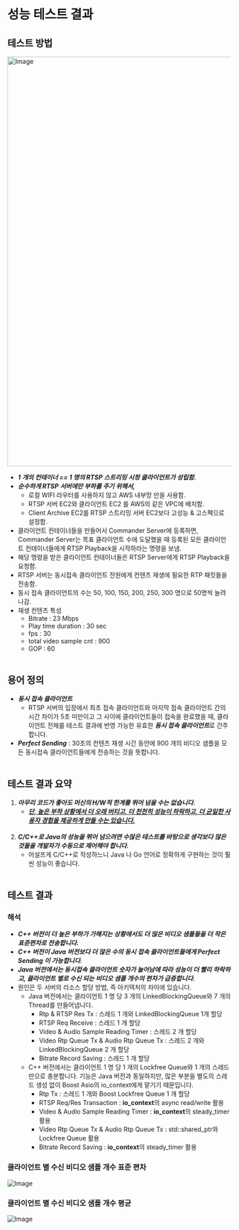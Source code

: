 # 성능 테스트 결과

## 테스트 방법
<img width="923" alt="Image" src="https://github.com/user-attachments/assets/8c309ce0-5de8-4b1a-b95e-adef05f91141" /><br>
- ***1 개의 컨테이너 == 1 명의 RTSP 스트리밍 시청 클라이언트가 성립함.***
- ***순수하게 RTSP 서버에만 부하를 주기 위해서,***
  - 로컬 WIFI 라우터를 사용하지 않고 AWS 내부망 만을 사용함.
  - RTSP 서버 EC2와 클라이언트 EC2 를 AWS의 같은 VPC에 배치함.
  - Client Archive EC2를 RTSP 스트리밍 서버 EC2보다 고성능 & 고스펙으로 설정함.
- 클라이언트 컨테이너들을 만들어서 Commander Server에 등록하면, Commander Server는 목표 클라이언트 수에 도달했을 때 등록된 모든 클라이언트 컨테이너들에게 RTSP Playback을 시작하라는 명령을 보냄.
- 해당 명령을 받은 클라이언트 컨테이너들은 RTSP Server에게 RTSP Playback을 요청함.
- RTSP 서버는 동시접속 클라이언트 전원에게 컨텐츠 재생에 필요한 RTP 패킷들을 전송함.
- 동시 접속 클라이언트의 수는 50, 100, 150, 200, 250, 300 명으로 50명씩 늘려나감.
- 재생 컨텐츠 특성
  - Bitrate : 23 Mbps
  - Play time duration : 30 sec
  - fps : 30
  - total video sample cnt : 900
  - GOP : 60
<br><br/>

## 용어 정의
- ***동시 접속 클라이언트***
  - RTSP 서버의 입장에서 최초 접속 클라이언트와 마지막 접속 클라이언트 간의 시간 차이가 5초 미만이고 그 사이에 클라이언트들이 접속을 완료했을 때, 클라이언트 전체를 테스트 결과에 반영 가능한 유효한 ***동시 접속 클라이언트***로 간주합니다.
- ***Perfect Sending*** : 30초의 컨텐츠 재생 시간 동안에 900 개의 비디오 샘플을 모든 동시접속 클라이언트들에게 전송하는 것을 뜻합니다.
<br><br/>

## 테스트 결과 요약
1. ***아무리 코드가 좋아도 머신의 H/W적 한계를 뛰어 넘을 수는 없습니다.***
   - ***[단, 높은 부하 상황에서 더 오래 버티고, 더 천천히 성능이 하락하고, 더 균일한 사용자 경험을 제공하게 만들 수는 있습니다.]()***
   <br><br/>
2. ***C/C++로 Java의 성능을 뛰어 넘으려면 수많은 테스트를 바탕으로 생각보다 많은 것들을 개발자가 수동으로 제어해야 합니다.***
   - 어설프게 C/C++로 작성하느니 Java 나 Go 언어로 정확하게 구현하는 것이 훨씬 성능이 좋습니다.
   <br><br/>

## 테스트 결과
### 해석
- **_C++ 버전이 더 높은 부하가 가해지는 상황에서도 더 많은 비디오 샘플들을 더 작은 표준편차로 전송합니다._**
- **_C++ 버전이 Java 버전보다 더 많은 수의 동시 접속 클라이언트들에게 Perfect Sending 이 가능합니다._**
- **_Java 버전에서는 동시접속 클라이언트 숫자가 늘어남에 따라 성능이 더 빨리 하락하고, 클라이언트 별로 수신 되는 비디오 샘플 개수의 편차가 급증합니다._**
- 원인은 두 서버의 리소스 할당 방법, 즉 아키텍처의 차이에 있습니다.
  - Java 버전에서는 클라이언트 1 명 당 3 개의 LinkedBlockingQueue와 7 개의 Thread를 만들어냅니다.
    - Rtp & RTSP Res Tx : 스레드 1 개와 LinkedBlockingQueue 1개 할당
    - RTSP Req Receive : 스레드 1 개 할당
    - Video & Audio Sample Reading Timer : 스레드 2 개 할당
    - Video Rtp Queue Tx & Audio Rtp Queue Tx : 스레드 2 개와 LinkedBlockingQueue 2 개 할당
    - Bitrate Record Saving : 스레드 1 개 할당
  - C++ 버전에서는 클라이언트 1 명 당 1 개의 Lockfree Queue와 1 개의 스레드만으로 충분합니다. 기능은 Java 버전과 동일하지만, 많은 부분을 별도의 스레드 생성 없이 Boost Asio의 io_context에게 맡기기 때문입니다.
    - Rtp Tx : 스레드 1 개와 Boost Lockfree Queue 1 개 할당
    - RTSP Req/Res Transaction : **io_context**의 async read/write 활용
    - Video & Audio Sample Reading Timer : **io_context**의 steady_timer 활용
    - Video Rtp Queue Tx & Audio Rtp Queue Tx : std::shared_ptr와 Lockfree Queue 활용
    - Bitrate Record Saving : **io_context**의 steady_timer 활용

### 클라이언트 별 수신 비디오 샘플 개수 표준 편차
![Image](https://github.com/user-attachments/assets/29a96abc-34f5-4c90-a5ff-1a50239c6936)
<br>

### 클라이언트 별 수신 비디오 샘플 개수 평균
![Image](https://github.com/user-attachments/assets/4085cbc8-b858-49f7-ac59-461ef0dc052f)
<br>